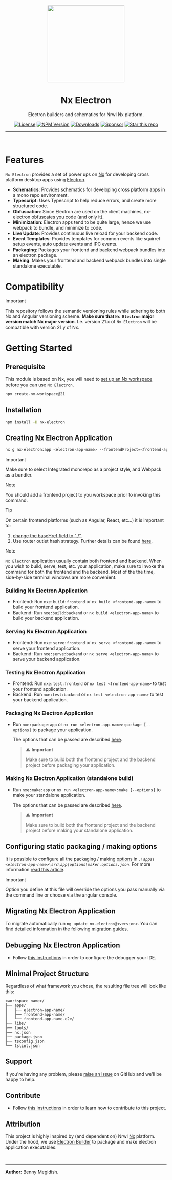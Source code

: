 <p align="center"><img src="https://raw.githubusercontent.com/bennymeg/nx-electron/master/nx-electron.png" width="240"></p>

<div align="center">

# Nx Electron

Electron builders and schematics for Nrwl Nx platform.

[![License](https://img.shields.io/github/license/bennymeg/nx-electron.svg?color=40bb12)](https://github.com/bennymeg/nx-electron/blob/master/LICENSE)
[![NPM Version](https://img.shields.io/npm/v/nx-electron.svg)](https://www.npmjs.com/package/nx-electron)
[![Downloads](https://img.shields.io/badge/downloads-750k+-respect)](https://npm-stat.com/charts.html?package=nx-electron&from=2019-11-01)
[![Sponsor](https://img.shields.io/static/v1?label=Sponsor&message=%E2%9D%A4&logo=GitHub&color=%23fe8e86)](https://github.com/sponsors/bennymeg)
[![Star this repo](https://img.shields.io/github/stars/bennymeg/nx-electron?style=social)](https://github.com/bennymeg/nx-electron)



</div>

<hr></br>

# Features

`Nx Electron` provides a set of power ups on [Nx](https://nx.dev) for developing cross platform desktop apps using [Electron](https://electronjs.org/).

- **Schematics**: Provides schematics for developing cross platform apps in a mono repo environment.
- **Typescript**: Uses Typescript to help reduce errors, and create more structured code.
- **Obfuscation**: Since Electron are used on the client machines, nx-electron obfuscates you code (and only it).
- **Minimization**: Electron apps tend to be quite large, hence we use webpack to bundle, and minimize to code.
- **Live Update**: Provides continuous live reload for your backend code.
- **Event Templates**: Provides templates for common events like squirrel setup events, auto update events and IPC events.
- **Packaging**: Packages your frontend and backend webpack bundles into an electron package.
- **Making**: Makes your frontend and backend webpack bundles into single standalone executable.

# Compatibility

> [!IMPORTANT] 
> This repository follows the semantic versioning rules while adhering to both Nx and Angular versioning scheme.
> **Make sure that `Nx Electron` major version match Nx major version**.
> I.e. version 21.x of `Nx Electron` will be compatible with version 21.y of Nx. 

# Getting Started

## Prerequisite

This module is based on Nx, you will need to [set up an Nx workspace](https://nx.dev/web/getting-started/getting-started) before you can use `Nx Electron`.

```bash
npx create-nx-workspace@21
```

## Installation

```bash
npm install -D nx-electron
```

## Creating Nx Electron Application

```bash
nx g nx-electron:app <electron-app-name> --frontendProject=<frontend-app-name>
```

> [!IMPORTANT] 
> Make sure to select Integrated monorepo as a project style, and Webpack as a bundler.

> [!NOTE] 
> You should add a frontend project to you workspace prior to invoking this command.

> [!TIP]
> On certain frontend platforms (such as Angular, React, etc...) it is important to:
> 1. [change the baseHref field to "./"](https://github.com/dmatora/nx-electron-boilerplate/commit/b70da7a2ce730c7e2af7f4c1d69f30212eabfeb4).
> 2. Use router outlet hash strategy.
> Further details can be found [here](https://github.com/bennymeg/nx-electron/issues/18#issuecomment-616982776).

> [!NOTE]
> `Nx Electron` application usually contain both frontend and backend. 
> When you wish to build, serve, test, etc. your application, make sure to invoke the command for both the frontend and the backend. 
> Most of the the time, side-by-side terminal windows are more convenient.

### Building Nx Electron Application

- Frontend: Run `nxe:build:frontend` or `nx build <frontend-app-name>` to build your frontend application.
- Backend: Run `nxe:build:backend` or `nx build <electron-app-name>` to build your backend application.

### Serving Nx Electron Application

- Frontend: Run `nxe:serve:frontend` or `nx serve <frontend-app-name>` to serve your frontend application.
- Backend: Run `nxe:serve:backend` or `nx serve <electron-app-name>` to serve your backend application.

### Testing Nx Electron Application

- Frontend: Run `nxe:test:frontend` or `nx test <frontend-app-name>` to test your frontend application.
- Backend: Run `nxe:test:backend` or `nx test <electron-app-name>` to test your backend application.

### Packaging Nx Electron Application

- Run `nxe:package:app` or `nx run <electron-app-name>:package [--options]` to package your application.

    The options that can be passed are described [here](https://github.com/bennymeg/nx-electron/blob/master/packages/nx-electron/src/validation/maker.schema.json).

    > ⚠ **Important**
    > 
    > Make sure to build both the frontend project and the backend project before packaging your application.

### Making Nx Electron Application (standalone build)

- Run `nxe:make:app` or `nx run <electron-app-name>:make [--options]` to make your standalone application.

    The options that can be passed are described [here](https://github.com/bennymeg/nx-electron/blob/master/packages/nx-electron/src/validation/maker.schema.json).

    > ⚠ **Important**
    > 
    > Make sure to build both the frontend project and the backend project before making your standalone application.

## Configuring static packaging / making options

It is possible to configure all the packaging / making [options](https://www.electron.build/configuration/configuration) in _`.\apps\<electron-app-name>\src\app\options\maker.options.json`_. For more information [read this article](https://github.com/bennymeg/nx-electron/blob/master/docs/packaging.md).

> [!IMPORTANT] 
> Option you define at this file will override the options you pass manually via the command line or choose via the angular console.

## Migrating Nx Electron Application

To migrate automatically run `ng update nx-electron@<version>`.
You can find detailed information in the following [migration guides](https://github.com/bennymeg/nx-electron/blob/master/docs/migration/).

## Debugging Nx Electron Application

- Follow [this instructions](https://github.com/bennymeg/nx-electron/blob/master/docs/debugging.md) in order to configure the debugger your IDE.

## Minimal Project Structure

Regardless of what framework you chose, the resulting file tree will look like this:

```treeview
<workspace name>/
├── apps/
│   ├── electron-app-name/
│   ├── frontend-app-name/
│   └── frontend-app-name-e2e/
├── libs/
├── tools/
├── nx.json
├── package.json
├── tsconfig.json
└── tslint.json
```

<!-- ## Documentation ##
- 👨🏼‍💻 [API](https://github.com/bennymeg/nx-electron/blob/master/docs/API.md),
- 👩🏼‍🏫 [Examples](https://github.com/bennymeg/nx-electron/blob/master/docs/examples),
- 📜 [Change log](https://github.com/bennymeg/nx-electron/blob/master/docs/CHANGELOG.md),
- 🖋 [License](https://github.com/bennymeg/nx-electron/blob/master/LICENSE) -->

## Support

If you're having any problem, please [raise an issue](https://github.com/bennymeg/nx-electron/issues/new) on GitHub and we'll be happy to help.

## Contribute

- Follow [this instructions](https://github.com/bennymeg/nx-electron/blob/master/CONTRIBUTING.md) in order to learn how to contribute to this project.

## Attribution

This project is highly inspired by (and dependent on) Nrwl [Nx](https://nx.dev) platform.
Under the hood, we use [Electron Builder](https://github.com/electron-userland/electron-builder) to package and make electron application executables.

</br><hr>
**Author:** Benny Megidish.
